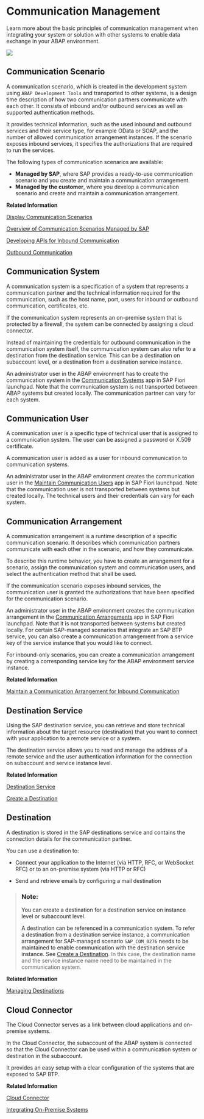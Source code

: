 <!-- copy653833f2615544cc9c85c65adca627b9 -->

# Communication Management

Learn more about the basic principles of communication management when integrating your system or solution with other systems to enable data exchange in your ABAP environment.

![](../30-development/images/ABAP_Environment_Communication_Management_Overview_38d2057.png)

<a name="copy0ea48d6604ad4f369a61d019d096a9fe"/>

<!-- copy0ea48d6604ad4f369a61d019d096a9fe -->

## Communication Scenario

A communication scenario, which is created in the development system using `ABAP Development Tools` and transported to other systems, is a design time description of how two communication partners communicate with each other. It consists of inbound and/or outbound services as well as supported authentication methods.

It provides technical information, such as the used inbound and outbound services and their service type, for example OData or SOAP, and the number of allowed communication arrangement instances. If the scenario exposes inbound services, it specifies the authorizations that are required to run the services.

The following types of communication scenarios are available:

-   **Managed by SAP**, where SAP provides a ready-to-use communication scenario and you create and maintain a communication arrangement.
-   **Managed by the customer**, where you develop a communication scenario and create and maintain a communication arrangement.

**Related Information**  


[Display Communication Scenarios](display-communication-scenarios-baa798b.md "You can use this app to get an overview of available communication scenarios.")

[Overview of Communication Scenarios Managed by SAP](https://help.sap.com/docs/btp/sap-business-technology-platform/overview-of-communication-scenarios-managed-by-sap?version=Cloud)

[Developing APIs for Inbound Communication](../30-development/developing-apis-for-inbound-communication-94ebfa0.md "Learn more about developing APIs for inbound communication.")

[Outbound Communication](https://help.sap.com/docs/ABAP_Cloud/eede1416d18c436e8810eaaeb20c38ae/5c6e2cacbd7b446e8565aaa4c02983b2.html?locale=en-US&state=PRODUCTION&version=sap_cross_product_abap)

<a name="copy8973afa24520400f945acf8612b10aa5"/>

<!-- copy8973afa24520400f945acf8612b10aa5 -->

## Communication System

A communication system is a specification of a system that represents a communication partner and the technical information required for the communication, such as the host name, port, users for inbound or outbound communication, certificates, etc.

If the communication system represents an on-premise system that is protected by a firewall, the system can be connected by assigning a cloud connector.

Instead of maintaining the credentials for outbound communication in the communication system itself, the communication system can also refer to a destination from the destination service. This can be a destination on subaccount level, or a destination from a destination service instance.

An administrator user in the ABAP environment has to create the communication system in the [Communication Systems](communication-systems-15663c1.md) app in SAP Fiori launchpad. Note that the communication system is not transported between ABAP systems but created locally. The communication partner can vary for each system.

<a name="copy05da40ab27cf47a1a63d48d9e63b9c30"/>

<!-- copy05da40ab27cf47a1a63d48d9e63b9c30 -->

## Communication User

A communication user is a specific type of technical user that is assigned to a communication system. The user can be assigned a password or X.509 certificate.

A communication user is added as a user for inbound communication to communication systems.

An administrator user in the ABAP environment creates the communication user in the [Maintain Communication Users](maintain-communication-users-eef80dd.md) app in SAP Fiori launchpad. Note that the communication user is not transported between systems but created locally. The technical users and their credentials can vary for each system.

<a name="copy9f7862b64d424e558630462ef4b17f59"/>

<!-- copy9f7862b64d424e558630462ef4b17f59 -->

## Communication Arrangement

A communication arrangement is a runtime description of a specific communication scenario. It describes which communication partners communicate with each other in the scenario, and how they communicate.

To describe this runtime behavior, you have to create an arrangement for a scenario, assign the communication system and communication users, and select the authentication method that shall be used.

If the communication scenario exposes inbound services, the communication user is granted the authorizations that have been specified for the communication scenario.

An administrator user in the ABAP environment creates the communication arrangement in the [Communication Arrangements](communication-arrangements-1decd8b.md) app in SAP Fiori launchpad. Note that it is not transported between systems but created locally. For certain SAP-managed scenarios that integrate an SAP BTP service, you can also create a communication arrangement from a service key of the service instance that you would like to connect.

For inbound-only scenarios, you can create a communication arrangement by creating a corresponding service key for the ABAP environment service instance.

**Related Information**  


[Maintain a Communication Arrangement for Inbound Communication](https://developers.sap.com/tutorials/abap-environment-communication-arrangement.html)

<a name="copy3f8a0aed508c4940a71aaaf18e037095"/>

<!-- copy3f8a0aed508c4940a71aaaf18e037095 -->

## Destination Service

Using the SAP destination service, you can retrieve and store technical information about the target resource \(destination\) that you want to connect with your application to a remote service or a system.

The destination service allows you to read and manage the address of a remote service and the user authentication information for the connection on subaccount and service instance level.

**Related Information**  


[Destination Service](https://help.sap.com/viewer/cca91383641e40ffbe03bdc78f00f681/Cloud/en-US/daca64dacc6148fcb5c70ed86082ef91.html#loiodaca64dacc6148fcb5c70ed86082ef91__services)

[Create a Destination](../30-development/create-a-destination-3fa7934.md "If your business application uses external services, you have to set up a destination for outbound communication either in your subaccount, which is recommended, or in your space.")

<a name="copydfe2a7d9df774e1d874dd0d9d1db8a41"/>

<!-- copydfe2a7d9df774e1d874dd0d9d1db8a41 -->

## Destination

A destination is stored in the SAP destinations service and contains the connection details for the communication partner.

You can use a destination to:

-   Connect your application to the Internet \(via HTTP, RFC, or WebSocket RFC\) or to an on-premise system \(via HTTP or RFC\)

-   Send and retrieve emails by configuring a mail destination


> ### Note:  
> You can create a destination for a destination service on instance level or subaccount level.
> 
> A destination can be referenced in a communication system. To refer a destination from a destination service instance, a communication arrangement for SAP-managed scenario `SAP_COM_0276` needs to be maintained to enable communication with the destination service instance. See [Create a Destination](../30-development/create-a-destination-3fa7934.md). In this case, the destination name and the service instance name need to be maintained in the communication system.

**Related Information**  


[Managing Destinations](https://help.sap.com/viewer/cca91383641e40ffbe03bdc78f00f681/Cloud/en-US/84e45e071c7646c88027fffc6a7bb787.html)

<a name="copyf33e0590b65c484a93110ed252d43738"/>

<!-- copyf33e0590b65c484a93110ed252d43738 -->

## Cloud Connector

The Cloud Connector serves as a link between cloud applications and on-premise systems.

In the Cloud Connector, the subaccount of the ABAP system is connected so that the Cloud Connector can be used within a communication system or destination in the subaccount.

It provides an easy setup with a clear configuration of the systems that are exposed to SAP BTP.

**Related Information**  


[Cloud Connector](https://help.sap.com/viewer/cca91383641e40ffbe03bdc78f00f681/Cloud/en-US/e6c7616abb5710148cfcf3e75d96d596.html#loioe6c7616abb5710148cfcf3e75d96d596__context)

[Integrating On-Premise Systems](../30-development/integrating-on-premise-systems-c95327f.md "Set up the Cloud Connector to enable communication from the ABAP environment to your on-premise systems using Remote Function Calls (RFC) and HTTP calls.")

